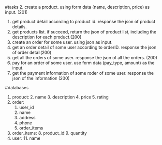 #tasks
2. create a product. using form data (name, description, price) as input. (201)
1. get product detail according to product id. response the json of product details.
1. get products list. if succeed, return the json of product list, including the description for each product.(200)
3. create an order for some user. using json as input. 
4. get an order detail of some user according to orderID. response the json of order detail(200)
5. get all the orders of some user. response the json of all the orders. (200)
6. pay for an order of some user. use form data (pay_type, amount) as the input.
7. get the payment information of some roder of some user. response the json of the information (200)

#databases
1. product: 
	2. name
	3. description
	4. price
	5. rating
2. order:
	1. user_id
	3. name
	4. address
	5. phone
	6. order_items
7. order_items:
	8. product_id
	9. quantity
10. user:
	11. name
	



